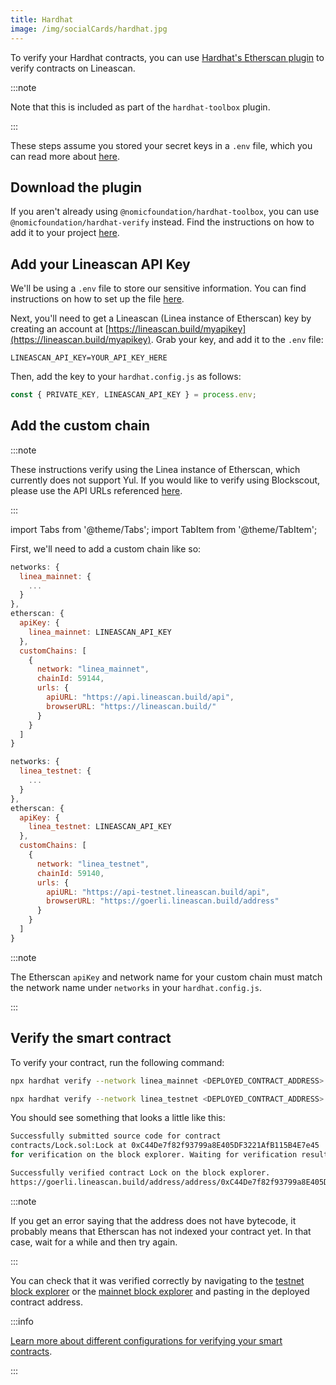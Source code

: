 ```yaml
---
title: Hardhat
image: /img/socialCards/hardhat.jpg
---
```


To verify your Hardhat contracts, you can use [Hardhat's Etherscan plugin](https://hardhat.org/hardhat-runner/plugins/nomiclabs-hardhat-etherscan) to verify contracts on Lineascan.

:::note


Note that this is included as part of the `hardhat-toolbox` plugin.

:::

These steps assume you stored your secret keys in a `.env` file, which you can read more about [here](../deploy-smart-contract/hardhat.mdx#use-hardhatconfigjs).

## Download the plugin

If you aren't already using `@nomicfoundation/hardhat-toolbox`, you can use `@nomicfoundation/hardhat-verify` instead. Find the instructions on how to add it to your project [here](https://hardhat.org/hardhat-runner/plugins/nomicfoundation-hardhat-verify#installation).

## Add your Lineascan API Key

We'll be using a `.env` file to store our sensitive information. You can find instructions on how to set up the file [here](../deploy-smart-contract/hardhat.mdx#use-hardhatconfigjs).

Next, you'll need to get a Lineascan (Linea instance of Etherscan) key by creating an account at [https://lineascan.build/myapikey](https://lineascan.build/myapikey). Grab your key, and add it to the `.env` file:

```
LINEASCAN_API_KEY=YOUR_API_KEY_HERE
```

Then, add the key to your `hardhat.config.js` as follows:

```javascript
const { PRIVATE_KEY, LINEASCAN_API_KEY } = process.env;
```

## Add the custom chain

:::note


These instructions verify using the Linea instance of Etherscan, which currently does not support Yul. If you would like to verify using Blockscout, please use the API URLs referenced [here](../../../use-mainnet/info-contracts.mdx#block-explorers).

:::

import Tabs from '@theme/Tabs'; import TabItem from '@theme/TabItem';

First, we'll need to add a custom chain like so:

<Tabs>
  <TabItem value="Mainnet" label="Mainnet" default>

```javascript
networks: {
  linea_mainnet: {
    ...
  }
},
etherscan: {
  apiKey: {
    linea_mainnet: LINEASCAN_API_KEY
  },
  customChains: [
    {
      network: "linea_mainnet",
      chainId: 59144,
      urls: {
        apiURL: "https://api.lineascan.build/api",
        browserURL: "https://lineascan.build/"
      }
    }
  ]
}
```

  </TabItem>
  <TabItem value="Testnet" label="Testnet">

```javascript
networks: {
  linea_testnet: {
    ...
  }
},
etherscan: {
  apiKey: {
    linea_testnet: LINEASCAN_API_KEY
  },
  customChains: [
    {
      network: "linea_testnet",
      chainId: 59140,
      urls: {
        apiURL: "https://api-testnet.lineascan.build/api",
        browserURL: "https://goerli.lineascan.build/address"
      }
    }
  ]
}
```

  </TabItem>
</Tabs>

:::note


The Etherscan `apiKey` and network name for your custom chain must match the network name under `networks` in your `hardhat.config.js`.

:::

## Verify the smart contract

To verify your contract, run the following command:

<Tabs>
  <TabItem value="Mainnet" label="Mainnet" default>

```bash
npx hardhat verify --network linea_mainnet <DEPLOYED_CONTRACT_ADDRESS> <CONTRACT_ARGUMENTS>
```

  </TabItem>
  <TabItem value="Testnet" label="Testnet">

```bash
npx hardhat verify --network linea_testnet <DEPLOYED_CONTRACT_ADDRESS> <CONTRACT_ARGUMENTS>
```

  </TabItem>
</Tabs>

You should see something that looks a little like this:

```bash
Successfully submitted source code for contract
contracts/Lock.sol:Lock at 0xC44De7f82f93799a8E405DF3221AfB115B4E7e45
for verification on the block explorer. Waiting for verification result...

Successfully verified contract Lock on the block explorer.
https://goerli.lineascan.build/address/address/0xC44De7f82f93799a8E405DF3221AfB115B4E7e45#code
```

:::note


If you get an error saying that the address does not have bytecode, it probably means that Etherscan has not indexed your contract yet. In that case, wait for a while and then try again.

:::

You can check that it was verified correctly by navigating to the [testnet block explorer](https://goerli.lineascan.build/) or the [mainnet block explorer](https://lineascan.build/) and pasting in the deployed contract address.

:::info


[Learn more about different configurations for verifying your smart contracts](https://hardhat.org/hardhat-runner/docs/guides/verifying).

:::
